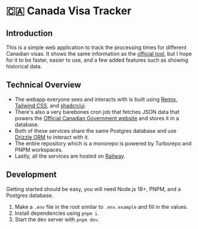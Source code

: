 # 🇨🇦 Canada Visa Tracker

## Introduction

This is a simple web application to track the processing times for different Canadian visas. It shows the same information as the [official tool](https://www.canada.ca/en/immigration-refugees-citizenship/services/application/check-processing-times.html), but I hope for it to be faster, easier to use, and a few added features such as showing historical data.

## Technical Overview

- The webapp everyone sees and interacts with is built using [Remix](https://remix.run/), [Tailwind CSS](https://tailwindcss.com/), and [shadcn/ui](https://ui.shadcn.com/).
- There's also a very barebones cron job that fetches JSON data that powers the [Official Canadian Government website](https://www.canada.ca/content/dam/ircc/documents/json/data-ptime-en.json) and stores it in a database.
- Both of these services share the same Postgres database and use [Drizzle ORM](https://orm.drizzle.team/) to interact with it.
- The entire repository which is a monorepo is powered by Turborepo and PNPM workspaces.
- Lastly, all the services are hosted on [Railway](https://railway.app/).

## Development

Getting started should be easy, you will need Node.js 18+, PNPM, and a Postgres database.

1. Make a `.env` file in the root similar to `.env.example` and fill in the values.
2. Install dependencies using `pnpm i`.
3. Start the dev server with `pnpm dev`.
